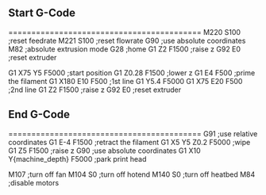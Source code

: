 ## Start G-Code
==========================================
M220 S100 ;reset feedrate
M221 S100 ;reset flowrate
G90 ;use absolute coordinates
M82 ;absolute extrusion mode
G28 ;home
G1 Z2 F1500 ;raise z
G92 E0 ;reset extruder

G1 X75 Y5 F5000 ;start position
G1 Z0.28 F1500 ;lower z
G1 E4 F500 ;prime the filament
G1 X180 E10 F500 ;1st line
G1 Y5.4 F5000
G1 X75 E20 F500 ;2nd line
G1 Z2 F1500 ;raise z
G92 E0 ;reset extruder

## End G-Code
==========================================
G91 ;use relative coordinates
G1 E-4 F1500 ;retract the filament
G1 X5 Y5 Z0.2 F5000 ;wipe
G1 Z5 F1500 ;raise z
G90 ;use absolute coordinates
G1 X10 Y{machine_depth} F5000 ;park print head

M107 ;turn off fan
M104 S0 ;turn off hotend
M140 S0 ;turn off heatbed
M84 ;disable motors